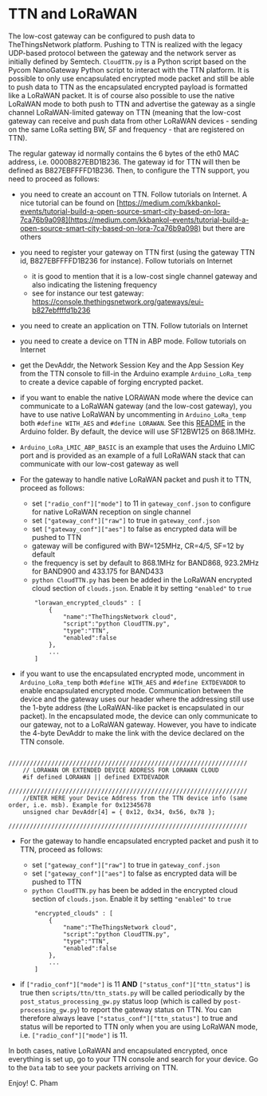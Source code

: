 TTN and LoRaWAN
===============

The low-cost gateway can be configured to push data to TheThingsNetwork platform. Pushing to TTN is realized with the legacy UDP-based protocol between the gateway and the network server as initially defined by Semtech. `CloudTTN.py` is a Python script based on the Pycom NanoGateway Python script to interact with the TTN platform. It is possible to only use encapsulated encrypted mode packet and still be able to push data to TTN as the encapsulated encrypted payload is formatted like a LoRaWAN packet. It is of course also possible to use the native LoRaWAN mode to both push to TTN and advertise the gateway as a single channel LoRaWAN-limited gateway on TTN (meaning that the low-cost gateway can receive and push data from other LoRaWAN devices - sending on the same LoRa setting BW, SF and frequency - that are registered on TTN).

The regular gateway id normally contains the 6 bytes of the eth0 MAC address, i.e. 0000B827EBD1B236. The gateway id for TTN will then be defined as B827EBFFFFD1B236. Then, to configure the TTN support, you need to proceed as follows:

- you need to create an account on TTN. Follow tutorials on Internet. A nice tutorial can be found on [https://medium.com/kkbankol-events/tutorial-build-a-open-source-smart-city-based-on-lora-7ca76b9a098](https://medium.com/kkbankol-events/tutorial-build-a-open-source-smart-city-based-on-lora-7ca76b9a098) but there are others

- you need to register your gateway on TTN first (using the gateway TTN id, B827EBFFFFD1B236 for instance). Follow tutorials on Internet
	- it is good to mention that it is a low-cost single channel gateway and also indicating the listening frequency
	- see for instance our test gateway: https://console.thethingsnetwork.org/gateways/eui-b827ebffffd1b236
	
- you need to create an application on TTN. Follow tutorials on Internet

- you need to create a device on TTN in ABP mode. Follow tutorials on Internet

- get the DevAddr, the Network Session Key and the App Session Key from the TTN console to fill-in the Arduino example `Arduino_LoRa_temp` to create a device capable of forging encrypted packet.

- if you want to enable the native LORAWAN mode where the device can communicate to a LoRaWAN gateway (and the low-cost gateway), you have to use native LoRaWAN by uncommenting in `Arduino_LoRa_temp` both `#define WITH_AES` and `#define LORAWAN`. See this [README](https://github.com/CongducPham/LowCostLoRaGw/tree/master/Arduino#lorawan-example-and-support) in the Arduino folder. By default, the device will use SF12BW125 on 868.1MHz.

- `Arduino_LoRa_LMIC_ABP_BASIC` is an example that uses the Arduino LMIC port and is provided as an example of a full LoRaWAN stack that can communicate with our low-cost gateway as well

- For the gateway to handle native LoRaWAN packet and push it to TTN, proceed as follows:
	- set `["radio_conf"]["mode"]` to 11 in `gateway_conf.json` to configure for native LoRaWAN reception on single channel
	- set `["gateway_conf"]["raw"]` to true in `gateway_conf.json` 
	- set `["gateway_conf"]["aes"]` to false as encrypted data will be pushed to TTN
	- gateway will be configured with BW=125MHz, CR=4/5, SF=12 by default
	- the frequency is set by default to 868.1MHz for BAND868, 923.2MHz for BAND900 and 433.175 for BAND433 
	- `python CloudTTN.py` has been be added in the LoRaWAN encrypted cloud section of `clouds.json`. Enable it by setting `"enabled"` to `true`

	```
		"lorawan_encrypted_clouds" : [
			{	
				"name":"TheThingsNetwork cloud",
				"script":"python CloudTTN.py",
				"type":"TTN",			
				"enabled":false			
			},	
			...	
		]
	```	

- if you want to use the encapsulated encrypted mode, uncomment in `Arduino_LoRa_temp` both `#define WITH_AES` and `#define EXTDEVADDR` to enable encapsulated encrypted mode. Communication between the device and the gateway uses our header where the addressing still use the 1-byte address (the LoRaWAN-like packet is encapsulated in our packet). In the encapsulated mode, the device can only communicate to our gateway, not to a LoRaWAN gateway. However, you have to indicate the 4-byte DevAddr to make the link with the device declared on the TTN console. 

```
	///////////////////////////////////////////////////////////////////
	// LORAWAN OR EXTENDED DEVICE ADDRESS FOR LORAWAN CLOUD
	#if defined LORAWAN || defined EXTDEVADDR
	///////////////////////////////////////////////////////////////////
	//ENTER HERE your Device Address from the TTN device info (same order, i.e. msb). Example for 0x12345678
	unsigned char DevAddr[4] = { 0x12, 0x34, 0x56, 0x78 };
	///////////////////////////////////////////////////////////////////
```

- For the gateway to handle encapsulated encrypted packet and push it to TTN, proceed as follows:
	- set `["gateway_conf"]["raw"]` to true in `gateway_conf.json` 
	- set `["gateway_conf"]["aes"]` to false as encrypted data will be pushed to TTN
	- `python CloudTTN.py` has been be added in the encrypted cloud section of `clouds.json`. Enable it by setting `"enabled"` to `true`
	```	
		"encrypted_clouds" : [
			{	
				"name":"TheThingsNetwork cloud",
				"script":"python CloudTTN.py",
				"type":"TTN",			
				"enabled":false			
			},	
			...	
		]	
	```

- if `["radio_conf"]["mode"]` is 11 **AND** `["status_conf"]["ttn_status"]` is true then `scripts/ttn/ttn_stats.py` will be called periodically by the `post_status_processing_gw.py` status loop (which is called by `post-processing_gw.py`) to report the gateway status on TTN. You can therefore always leave `["status_conf"]["ttn_status"]` to true and status will be reported to TTN only when you are using LoRaWAN mode, i.e. `["radio_conf"]["mode"]` is 11.


In both cases, native LoRaWAN and encapsulated encrypted, once everything is set up, go to your TTN console and search for your device. Go to the `Data` tab to see your packets arriving on TTN.

Enjoy!
C. Pham 
